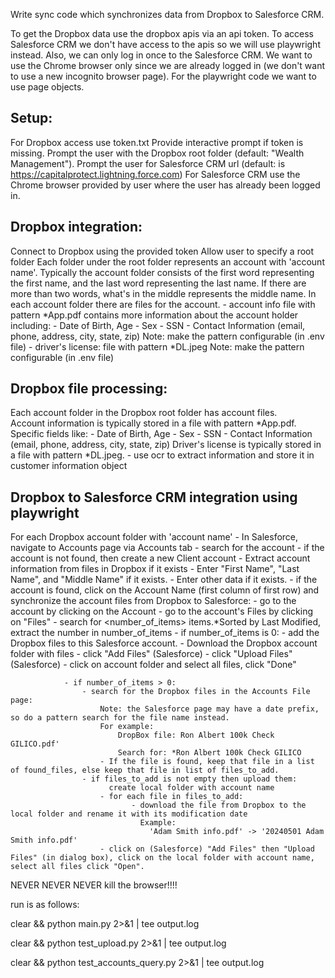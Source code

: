 

Write sync code which synchronizes data from Dropbox to Salesforce CRM.

To get the Dropbox data use the dropbox apis via an api token.
To access Salesforce CRM we don't have access to the apis so we will use playwright instead. 
Also, we can only log in once to the Salesforce CRM.
We want to use the Chrome browser only since we are already logged in (we don't want to use a new incognito browser page).
For the playwright code we want to use page objects.

## Setup:
For Dropbox access use token.txt
Provide interactive prompt if token is missing.
Prompt the user with the Dropbox root folder (default: "Wealth Management").
Prompt the user for Salesforce CRM url (default: is https://capitalprotect.lightning.force.com)
For Salesforce CRM use the Chrome browser provided by user where the user has already been logged in.

## Dropbox integration:
Connect to Dropbox using the provided token
Allow user to specify a root folder 
Each folder under the root folder represents an account with 'account name'.  Typically the account folder consists of the first word representing the first name, and the last word representing the last name. If there are more than two words, what's in the middle represents the middle name.
In each account folder there are files for the account. 
    - account info file with pattern *App.pdf contains more information about the account holder including: 
            - Date of Birth, Age
            - Sex
            - SSN
            - Contact Information (email, phone, address, city, state, zip)
            Note: make the pattern configurable (in .env file)
    - driver's license: file with pattern *DL.jpeg
            Note: make the pattern configurable (in .env file)

## Dropbox file processing:
Each account folder in the Dropbox root folder has account files.  
Account information is typically stored in a file with pattern *App.pdf.
            Specific fields like:
                - Date of Birth, Age
                - Sex
                - SSN
                - Contact Information (email, phone, address, city, state, zip)
Driver's license is typically stored in a file with pattern *DL.jpeg.
                - use ocr to extract information and store it in customer information object

## Dropbox to Salesforce CRM integration using playwright 
For each Dropbox account folder with 'account name'
    - In Salesforce, navigate to Accounts page via Accounts tab
    - search for the account 
        - if the account is not found, then create a new Client account
            - Extract account information from files in Dropbox if it exists
            - Enter "First Name", "Last Name", and "Middle Name" if it exists.
            - Enter other data if it exists.
        - if the account is found, click on the Account Name (first column of first row) and synchronize the account files from Dropbox to Salesforce:
            - go to the account by clicking on the Account
            - go to the account's Files by clicking on "Files"
            - search for <number_of_items> items.*Sorted by Last Modified, extract the number in number_of_items
                - if number_of_items is 0:
                     - add the Dropbox files to this Salesforce account. 
                        - Download the Dropbox account folder with files
                        - click "Add Files" (Salesforce)
                        - click "Upload Files" (Salesforce)
                        - click on account folder and select all files, click "Done"

                - if number_of_items > 0:
                    - search for the Dropbox files in the Accounts File page:
                        Note: the Salesforce page may have a date prefix, so do a pattern search for the file name instead. 
                        For example: 
                            DropBox file: Ron Albert 100k Check GILICO.pdf'
                            Search for: *Ron Albert 100k Check GILICO
                        - If the file is found, keep that file in a list of found_files, else keep that file in list of files_to_add.
                    - if files_to_add is not empty then upload them:
                          create local folder with account name
                        - for each file in files_to_add:
                               - download the file from Dropbox to the local folder and rename it with its modification date 
                                 Example:
                                   'Adam Smith info.pdf' -> '20240501 Adam Smith info.pdf'
                        - click on (Salesforce) "Add Files" then "Upload Files" (in dialog box), click on the local folder with account name, select all files click "Open".








NEVER NEVER NEVER kill the browser!!!!

run is as follows:

clear && python main.py 2>&1 | tee output.log

clear && python test_upload.py 2>&1 | tee output.log

clear && python test_accounts_query.py 2>&1 | tee output.log
